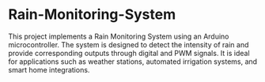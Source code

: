 # Rain-Monitoring-System
This project implements a Rain Monitoring System using an Arduino microcontroller. The system is designed to detect the intensity of rain and provide corresponding outputs through digital and PWM signals. It is ideal for applications such as weather stations, automated irrigation systems, and smart home integrations.
